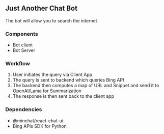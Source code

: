 ## Just Another Chat Bot
The bot will allow you to search the internet

### Components
- Bot client 
- Bot Server

### Workflow
1. User initiates the query via Client App
2. The query is sent to backend which queries Bing API
3. The backend then computes a map of URL and Snippet and send it to OpenAI/Lama for Summarization
4. The response is then sent back to the client app

### Dependencies
- @minchat/react-chat-ui
- Bing APIs SDK for Python
